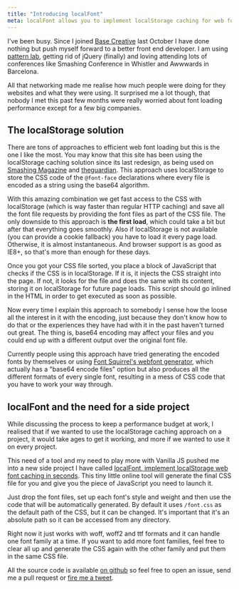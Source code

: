 ```yaml
---
title: "Introducing localFont"
meta: localFont allows you to implement localStorage caching for web font loading in seconds
---
```


I've been busy. Since I joined [Base Creative](http://basecreative.github.io/basecreative.co.uk/) last October I have done nothing but push myself forward to a better front end developer. I am using [pattern lab](http://basecreative.github.io/styleguide/), getting rid of jQuery (finally) and loving attending lots of conferences like Smashing Conference in Whistler and Awwwards in Barcelona. 

All that networking made me realise how much people were doing for they websites and what they were using. It surprised me a lot though, that nobody I met this past few months were really worried about font loading performance except for a few big companies.

## The localStorage solution
There are tons of approaches to efficient web font loading but this is the one I like the most. You may know that this site has been using the localStorage caching solution since its last redesign, as being used on [Smashing Magazine](http://smashingmagazine.com) and [theguardian](http://theguardian.com). This approach uses localStorage to store the CSS code of the <code>@font-face</code> declarations where every file is encoded as a string using the base64 algorithm.

With this amazing combination we get fast access to the CSS with localStorage (which is way faster than regular HTTP caching) and save all the font file requests by providing the font files as part of the CSS file. 
The only downside to this approach is **the first load**, which could take a bit but after that everything goes smoothly. Also if localStorage is not available (you can provide a cookie fallback) you have to load it every page load. Otherwise, it is almost instantaneous. And browser support is as good as IE8+, so that's more than enough for these days.

Once you got your CSS file sorted, you place a block of JavaScript that checks if the CSS is in localStorage. If it is, it injects the CSS straight into the page. If not, it looks for the file and does the same with its content, storing it on localStorage for future page loads. This script should go inlined in the HTML in order to get executed as soon as possible.

Now every time I explain this approach to somebody I sense how the loose all the interest in it with the encoding, just because they don't know how to do that or the experiences they have had with it in the past haven't turned out great. The thing is, base64 encoding may affect your files and you could end up with a different output over the original font file. 

Currently people using this approach have tried generating the encoded fonts by themselves or using [Font Squirrel's webfont generator](http://www.fontsquirrel.com/tools/webfont-generator), which actually has a "base64 encode files" option but also produces all the different formats of every single font, resulting in a mess of CSS code that you have to work your way through.

## localFont and the need for a side project
While discussing the process to keep a performance budget at work, I realised that if we wanted to use the localStorage caching approach on a project, it would take ages to get it working, and more if we wanted to use it on every project.

This need of a tool and my need to play more with Vanilla JS pushed me into a new side project I have called [localFont, implement localStorage web font caching in seconds](http://jaicab.com/localFont/). This tiny little online tool will generate the final CSS file for you and give you the piece of JavaScript you need to launch it. 

Just drop the font files, set up each font's style and weight and then use the code that will be automatically generated. By default it uses <code>/font.css</code> as the default path of the CSS, but it can be changed. It's important that it's an absolute path so it can be accessed from any directory.

Right now it just works with woff, woff2 and ttf formats and it can handle one font family at a time. If you want to add more font families, feel free to clear all up and generate the CSS again with the other family and put them in the same CSS file.  

All the source code is available [on github](https://github.com/jaicab/localFont) so feel free to open an issue, send me a pull request or [fire me a tweet](https://twitter.com/jaicab_).